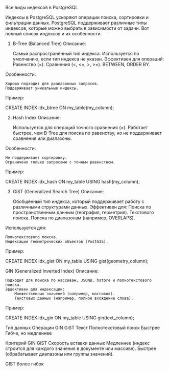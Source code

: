 Все виды индексов в PostgreSQL

Индексы в PostgreSQL ускоряют операции поиска, сортировки и фильтрации данных. PostgreSQL поддерживает различные типы индексов, которые можно выбрать в зависимости от задачи. Вот полный список индексов и их особенности.
1. B-Tree (Balanced Tree)
Описание:

    Самый распространённый тип индекса. Используется по умолчанию, если тип индекса не указан.
    Эффективен для операций:
        Равенство (=).
        Сравнения (<, <=, >, >=).
        BETWEEN, ORDER BY.

Особенности:

    Хорошо подходит для диапазонных запросов.
    Поддерживает уникальные индексы.

Пример:

CREATE INDEX idx_btree ON my_table(my_column);

2. Hash Index
Описание:

    Используется для операций точного сравнения (=).
    Работает быстрее, чем B-Tree для поиска по равенству, но не поддерживает сравнения или диапазоны.

Особенности:

    Не поддерживает сортировку.
    Ограничено только запросами с точным равенством.

Пример:

CREATE INDEX idx_hash ON my_table USING hash(my_column);

3. GiST (Generalized Search Tree)
Описание:

    Обобщённый тип индекса, который поддерживает работу с различными структурами данных.
    Эффективен для:
        Поиска по пространственным данным (география, геометрия).
        Текстового поиска.
        Поиска по диапазонам (например, OVERLAPS).

Используется для:

    Полнотекстового поиска.
    Индексации геометрических объектов (PostGIS).

Пример:

CREATE INDEX idx_gist ON my_table USING gist(geometry_column);



GIN (Generalized Inverted Index)
Описание:

    Подходит для поиска по массивам, JSONB, hstore и полнотекстового поиска.
    Эффективен для индексации:
        Множественных значений (например, массивов).
        Текстовых данных (например, полное вхождение слова).

Пример:

CREATE INDEX idx_gin ON my_table USING gin(text_column);





Тип данных	Операции	        GIN	                    GiST
Текст	Полнотекстовый поиск	Быстрее           	Гибче, но медленнее


Критерий	            GIN	                                                                       GiST
Скорость вставки данных	Медленнее (индекс строится для каждого значения в документе или массиве).	Быстрее (обрабатывает диапазоны или группы значений).


GIST более гибок